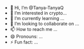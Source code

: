 - 👋 Hi, I’m @Tanya-TanyaQ
- 👀 I’m interested in crypto...
- 🌱 I’m currently learning ...
- 💞️ I’m looking to collaborate on ...
- 📫 How to reach me ...
- 😄 Pronouns: ...
- ⚡ Fun fact: ...

<!---
Tanya-TanyaQ/Tanya-TanyaQ is a ✨ special ✨ repository because its `README.md` (this file) appears on your GitHub profile.
You can click the Preview link to take a look at your changes.
--->
